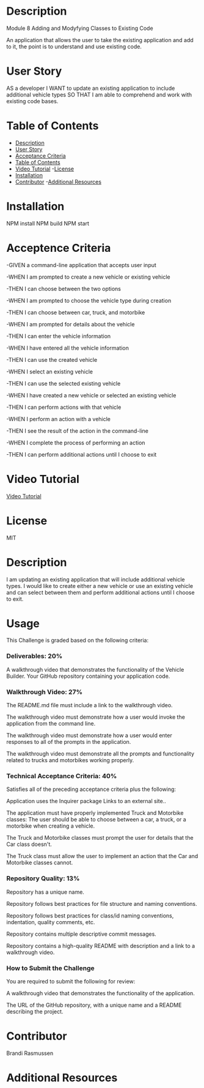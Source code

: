 # Description

Module 8 Adding and Modyfying Classes to Existing Code

An application that allows the user to take the existing application and add to it, the point is to understand and use existing code.   

# User Story

AS a developer
I WANT to update an existing application to include additional vehicle types
SO THAT I am able to comprehend and work with existing code bases.

# Table of Contents

- [Description](https://github.com/Blushiva/Module-8?tab=readme-ov-file#module-8)
- [User Story](https://github.com/Blushiva/Module-8?tab=readme-ov-file#user-story)
- [Acceptance Criteria](https://github.com/Blushiva/Module-8?tab=readme-ov-file#acceptence-criteria)
- [Table of Contents](https://github.com/Blushiva/Module-8?tab=readme-ov-file#table-of-contents)
- [Video Tutorial](https://github.com/Blushiva/Module-8/tree/main?tab=readme-ov-file#video-tutorial)
-[License](https://github.com/Blushiva/Module-8/tree/main?tab=readme-ov-file#license)
- [Installation]()
- [Contributor](https://github.com/Blushiva/Module-8/tree/main?tab=readme-ov-file#contributors)
-[Additional Resources](https://github.com/Blushiva/Module-8/tree/main?tab=readme-ov-file#additional-resources)


# Installation

NPM install
NPM build
NPM start

# Acceptence Criteria

-GIVEN a command-line application that accepts user input

-WHEN I am prompted to create a new vehicle or existing vehicle

-THEN I can choose between the two options

-WHEN I am prompted to choose the vehicle type during creation

-THEN I can choose between car, truck, and motorbike

-WHEN I am prompted for details about the vehicle

-THEN I can enter the vehicle information

-WHEN I have entered all the vehicle information

-THEN I can use the created vehicle

-WHEN I select an existing vehicle

-THEN I can use the selected existing vehicle

-WHEN I have created a new vehicle or selected an existing vehicle

-THEN I can perform actions with that vehicle

-WHEN I perform an action with a vehicle

-THEN I see the result of the action in the command-line

-WHEN I complete the process of performing an action

-THEN I can perform additional actions until I choose to exit

# Video Tutorial
[Video Tutorial](https://www.youtube.com/watch?v=V0_XVUjEuvU)


# License
MIT

# Description
I am updating an existing application that will include additional vehicle types.  I would like to create either a new vehicle or use an existing vehicle and can select between them and perform additional actions until I choose to exit.  

# Usage

This Challenge is graded based on the following criteria:

### Deliverables: 20%

A walkthrough video that demonstrates the functionality of the Vehicle Builder.
Your GitHub repository containing your application code.

### Walkthrough Video: 27%

The README.md file must include a link to the walkthrough video.

The walkthrough video must demonstrate how a user would invoke the application from the command line.

The walkthrough video must demonstrate how a user would enter responses to all of the prompts in the application.

The walkthrough video must demonstrate all the prompts and functionality related to trucks and motorbikes working properly.

### Technical Acceptance Criteria: 40%

Satisfies all of the preceding acceptance criteria plus the following:

Application uses the Inquirer package Links to an external site..

The application must have properly implemented Truck and Motorbike classes:
The user should be able to choose between a car, a truck, or a motorbike when creating a vehicle.

The Truck and Motorbike classes must prompt the user for details that the Car class doesn't.

The Truck class must allow the user to implement an action that the Car and Motorbike classes cannot.

### Repository Quality: 13%

Repository has a unique name.

Repository follows best practices for file structure and naming conventions.

Repository follows best practices for class/id naming conventions, indentation, quality comments, etc.

Repository contains multiple descriptive commit messages.

Repository contains a high-quality README with description and a link to a walkthrough video.

### How to Submit the Challenge

You are required to submit the following for review:

A walkthrough video that demonstrates the functionality of the application.

The URL of the GitHub repository, with a unique name and a README describing the project.

# Contributor
Brandi Rasmussen

# Additional Resources





